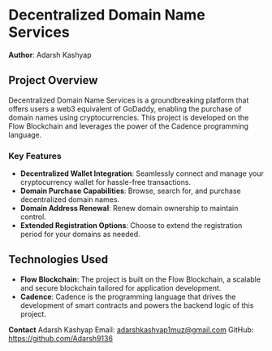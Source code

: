 # Decentralized Domain Name Services


**Author**: Adarsh Kashyap

## Project Overview

Decentralized Domain Name Services is a groundbreaking platform that offers users a web3 equivalent of GoDaddy, enabling the purchase of domain names using cryptocurrencies. This project is developed on the Flow Blockchain and leverages the power of the Cadence programming language.

### Key Features

- **Decentralized Wallet Integration**: Seamlessly connect and manage your cryptocurrency wallet for hassle-free transactions.
- **Domain Purchase Capabilities**: Browse, search for, and purchase decentralized domain names.
- **Domain Address Renewal**: Renew domain ownership to maintain control.
- **Extended Registration Options**: Choose to extend the registration period for your domains as needed.

## Technologies Used

- **Flow Blockchain**: The project is built on the Flow Blockchain, a scalable and secure blockchain tailored for application development.
- **Cadence**: Cadence is the programming language that drives the development of smart contracts and powers the backend logic of this project.


**Contact**
Adarsh Kashyap
Email: adarshkashyap1muz@gmail.com
GitHub: https://github.com/Adarsh9136